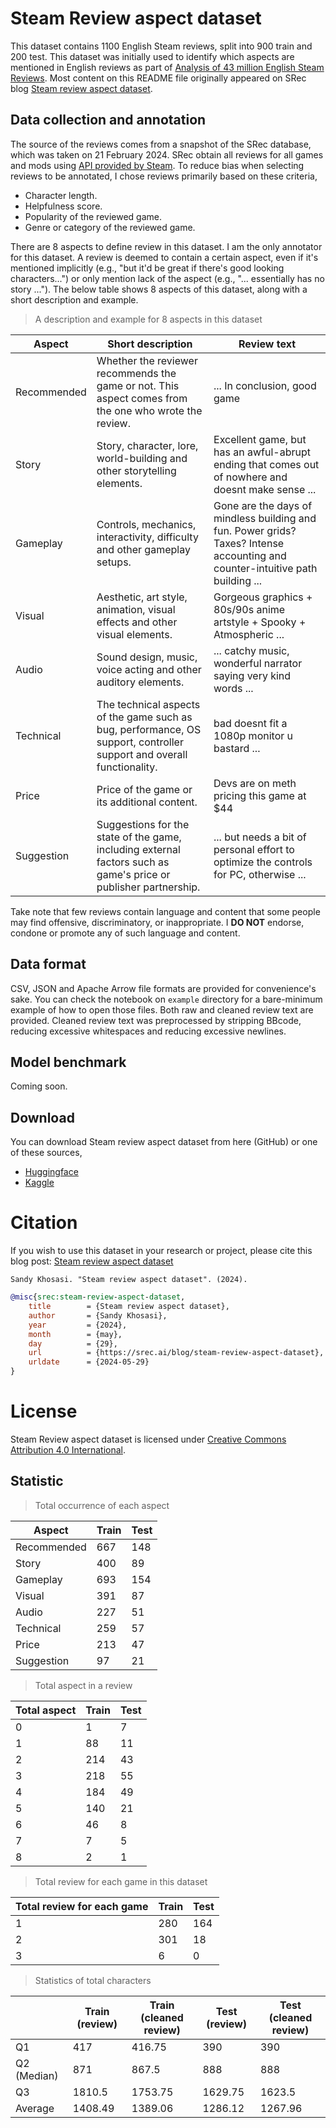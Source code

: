 # Steam Review aspect dataset

This dataset contains 1100 English Steam reviews, split into 900 train and 200 test. This dataset was initially used to identify which aspects are mentioned in English reviews as part of [Analysis of 43 million English Steam Reviews](https://srec.ai/blog/analysis-43m-english-steam-reviews). Most content on this README file originally appeared on SRec blog [Steam review aspect dataset](https://srec.ai/blog/steam-review-aspect-dataset).

## Data collection and annotation

The source of the reviews comes from a snapshot of the SRec database, which was taken on 21 February 2024. SRec obtain all reviews for all games and mods using [API provided by Steam](https://partner.steamgames.com/doc/store/getreviews). To reduce bias when selecting reviews to be annotated, I chose reviews primarily based on these criteria,

* Character length.
* Helpfulness score.
* Popularity of the reviewed game.
* Genre or category of the reviewed game.

There are 8 aspects to define review in this dataset. I am the only annotator for this dataset. A review is deemed to contain a certain aspect, even if it's mentioned implicitly (e.g., "but it'd be great if there's good looking characters...") or only mention lack of the aspect (e.g., "... essentially has no story ..."). The below table shows 8 aspects of this dataset, along with a short description and example.

> A description and example for 8 aspects in this dataset

| Aspect      | Short description                                                                                                     | Review text                                                                                                                    |
| ----------- | --------------------------------------------------------------------------------------------------------------------- | ------------------------------------------------------------------------------------------------------------------------------ |
| Recommended | Whether the reviewer recommends the game or not. This aspect comes from the one who wrote the review.                 | ... In conclusion, good game                                                                                                   |
| Story       | Story, character, lore, world-building and other storytelling elements.                                               | Excellent game, but has an awful-abrupt ending that comes out of nowhere and doesnt make sense ...                             |
| Gameplay    | Controls, mechanics, interactivity, difficulty and other gameplay setups.                                             | Gone are the days of mindless building and fun. Power grids? Taxes? Intense accounting and counter-intuitive path building ... |
| Visual      | Aesthetic, art style, animation, visual effects and other visual elements.                                            | Gorgeous graphics + 80s/90s anime artstyle + Spooky + Atmospheric ...                                                          |
| Audio       | Sound design, music, voice acting and other auditory elements.                                                        | ... catchy music, wonderful narrator saying very kind words ...                                                                |
| Technical   | The technical aspects of the game such as bug, performance, OS support, controller support and overall functionality. | bad doesnt fit a 1080p monitor u bastard ...                                                                                   |
| Price       | Price of the game or its additional content.                                                                          | Devs are on meth pricing this game at $44                                                                                      |
| Suggestion  | Suggestions for the state of the game, including external factors such as game\'s price or publisher partnership.     | ... but needs a bit of personal effort to optimize the controls for PC, otherwise ...                                          |

Take note that few reviews contain language and content that some people may find offensive, discriminatory, or inappropriate. I **DO NOT** endorse, condone or promote any of such language and content.

## Data format

CSV, JSON and Apache Arrow file formats are provided for convenience's sake. You can check the notebook on `example` directory for a bare-minimum example of how to open those files. Both raw and cleaned review text are provided. Cleaned review text was preprocessed by stripping BBcode, reducing excessive whitespaces and reducing excessive newlines.

## Model benchmark

Coming soon.

## Download

You can download Steam review aspect dataset from here (GitHub) or one of these sources,

* [Huggingface](https://huggingface.co/datasets/ilos-vigil/steam-review-aspect-dataset)
* [Kaggle](https://www.kaggle.com/datasets/ilosvigil/steam-review-aspect-dataset)

# Citation

If you wish to use this dataset in your research or project, please cite this blog post: [Steam review aspect dataset](https://srec.ai/blog/steam-review-aspect-dataset) 

```
Sandy Khosasi. "Steam review aspect dataset". (2024).
```

```bibtex
@misc{srec:steam-review-aspect-dataset,
	title        = {Steam review aspect dataset},
	author       = {Sandy Khosasi},
	year         = {2024},
	month        = {may},
	day          = {29},
	url          = {https://srec.ai/blog/steam-review-aspect-dataset},
    urldate      = {2024-05-29}
}
```

# License

Steam Review aspect dataset is licensed under [Creative Commons Attribution 4.0 International](https://creativecommons.org/licenses/by/4.0).


## Statistic

> Total occurrence of each aspect

| Aspect      | Train | Test |
| ----------- | ----- | ---- |
| Recommended | 667   | 148  |
| Story       | 400   | 89   |
| Gameplay    | 693   | 154  |
| Visual      | 391   | 87   |
| Audio       | 227   | 51   |
| Technical   | 259   | 57   |
| Price       | 213   | 47   |
| Suggestion  | 97    | 21   |

> Total aspect in a review

| Total aspect | Train | Test |
| ------------ | ----- | ---- |
| 0            | 1     | 7    |
| 1            | 88    | 11   |
| 2            | 214   | 43   |
| 3            | 218   | 55   |
| 4            | 184   | 49   |
| 5            | 140   | 21   |
| 6            | 46    | 8    |
| 7            | 7     | 5    |
| 8            | 2     | 1    |

> Total review for each game in this dataset

| Total review for each game | Train | Test |
| -------------------------- | ----- | ---- |
| 1                          | 280   | 164  |
| 2                          | 301   | 18   |
| 3                          | 6     | 0    |

> Statistics of total characters

|             | Train (review) | Train (cleaned review) | Test (review) | Test (cleaned review) |
| ----------- | -------------- | ---------------------- | ------------- | --------------------- |
| Q1          | 417            | 416.75                 | 390           | 390                   |
| Q2 (Median) | 871            | 867.5                  | 888           | 888                   |
| Q3          | 1810.5         | 1753.75                | 1629.75       | 1623.5                |
| Average     | 1408.49        | 1389.06                | 1286.12       | 1267.96               |